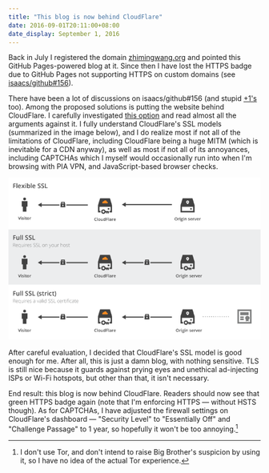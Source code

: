```yaml
---
title: "This blog is now behind CloudFlare"
date: 2016-09-01T20:11:00+08:00
date_display: September 1, 2016
---
```


Back in July I registered the domain [zhimingwang.org](http://zhimingwang.org) and pointed this GitHub Pages-powered blog at it. Since then I have lost the HTTPS badge due to GitHub Pages not supporting HTTPS on custom domains (see [isaacs/github#156](https://github.com/isaacs/github/issues/156)).

There have been a lot of discussions on isaacs/github#156 (and stupid [+1's](/blog/2016-01-18-me-too-comments-on-github.html) too). Among the proposed solutions is putting the website behind CloudFlare. I carefully investigated [this option](https://blog.cloudflare.com/secure-and-fast-github-pages-with-cloudflare/) and read almost all the arguments against it. I fully understand CloudFlare's SSL models (summarized in the image below), and I do realize most if not all of the limitations of CloudFlare, including CloudFlare being a huge MITM (which is inevitable for a CDN anyway), as well as most if not all of its annoyances, including CAPTCHAs which I myself would occasionally run into when I'm browsing with PIA VPN, and JavaScript-based browser checks.

![|500| CloudFlare's SSL modes. I use the Full SSL mode so that both ends of the connection are encrypted. Again, I know CloudFlare is a big MITM and could be a high profile target. Credit: [CloudFlare](https://blog.cloudflare.com/secure-and-fast-github-pages-with-cloudflare/).](/img/20160901-cloudflare-ssl-modes.png)

After careful evaluation, I decided that CloudFlare's SSL model is good enough for me. After all, this is just a damn blog, with nothing sensitive. TLS is still nice because it guards against prying eyes and unethical ad-injecting ISPs or Wi-Fi hotspots, but other than that, it isn't necessary.

End result: this blog is now behind CloudFlare. Readers should now see that green HTTPS badge again (note that I'm enforcing HTTPS — without HSTS though). As for CAPTCHAs, I have adjusted the firewall settings on CloudFlare's dashboard — "Security Level" to "Essentially Off" and "Challenge Passage" to 1 year, so hopefully it won't be too annoying.[^tor]

[^tor]: I don't use Tor, and don't intend to raise Big Brother's suspicion by using it, so I have no idea of the actual Tor experience.
